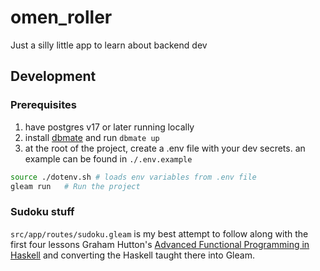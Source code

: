 # omen_roller

Just a silly little app to learn about backend dev

## Development

### Prerequisites
1. have postgres v17 or later running locally
1. install [dbmate](https://github.com/amacneil/dbmate?tab=readme-ov-file#installation) and run `dbmate up`
1. at the root of the project, create a .env file with your dev secrets. an example can be found in `./.env.example`

```sh
source ./dotenv.sh # loads env variables from .env file
gleam run   # Run the project
```

### Sudoku stuff
`src/app/routes/sudoku.gleam` is my best attempt to follow along with the first four lessons Graham Hutton's [Advanced Functional Programming in Haskell](https://www.youtube.com/playlist?list=PLF1Z-APd9zK5uFc8FKr_di9bfsYv8-lbc) and converting the Haskell taught there into Gleam.